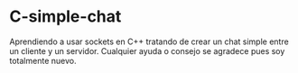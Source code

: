 # C-simple-chat
Aprendiendo a usar sockets en C++ tratando de crear un chat simple entre un cliente y un servidor. Cualquier ayuda o consejo se agradece pues soy totalmente nuevo.
